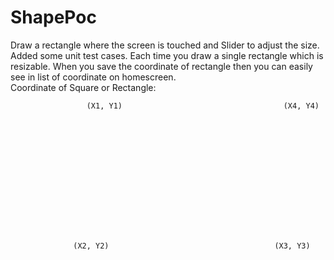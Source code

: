 # ShapePoc
Draw a rectangle where the screen is touched and Slider to adjust the size.  
Added some unit test cases. Each time you draw a single rectangle which is resizable. 
When you save the coordinate of rectangle then you can easily see in list of coordinate on homescreen.  
Coordinate of Square or Rectangle:

                     (X1, Y1)						             (X4, Y4)















                  (X2, Y2)						               (X3, Y3)
